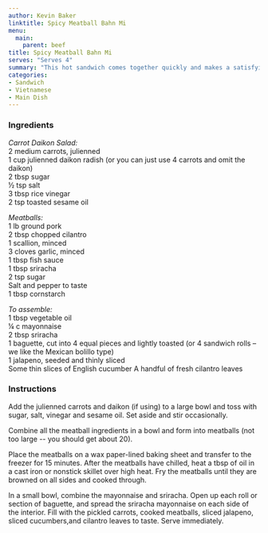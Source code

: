 ```yaml
---
author: Kevin Baker
linktitle: Spicy Meatball Bahn Mi
menu:
  main:
    parent: beef
title: Spicy Meatball Bahn Mi
serves: "Serves 4"
summary: "This hot sandwich comes together quickly and makes a satisfying, summery weeknight supper."
categories:
- Sandwich
- Vietnamese
- Main Dish
---
```

### Ingredients

<div class="ingredient-list">

*Carrot Daikon Salad:*  
2 medium carrots, julienned  
1 cup julienned daikon radish (or you can just use 4 carrots and omit the daikon)  
2 tbsp sugar  
½ tsp salt  
3 tbsp rice vinegar  
2 tsp toasted sesame oil  
  
*Meatballs:*  
1 lb ground pork  
2 tbsp chopped cilantro  
1 scallion, minced  
3 cloves garlic, minced  
1 tbsp fish sauce  
1 tbsp sriracha  
2 tsp sugar  
Salt and pepper to taste  
1 tbsp cornstarch  
  
*To assemble:*  
1 tbsp vegetable oil  
¼ c mayonnaise  
2 tbsp sriracha  
1 baguette, cut into 4 equal pieces and lightly toasted (or 4 sandwich rolls – we like the Mexican bolillo type)  
1 jalapeno, seeded and thinly sliced  
Some thin slices of English cucumber
A handful of fresh cilantro leaves  

</div>

### Instructions

Add the julienned carrots and daikon (if using) to a large bowl and toss with sugar, salt, vinegar and sesame oil. Set aside and stir occasionally.

Combine all the meatball ingredients in a bowl and form into meatballs (not too large -- you should get about 20). 

Place the meatballs on a wax paper-lined baking sheet and transfer to the freezer for 15 minutes. After the meatballs have chilled, heat a tbsp of oil in a cast iron or nonstick skillet over high heat. Fry the meatballs until they are browned on all sides and cooked through.

In a small bowl, combine the mayonnaise and sriracha. Open up each roll or section of baguette, and spread the sriracha mayonnaise on each side of the interior. Fill with the pickled carrots, cooked meatballs, sliced jalapeno, sliced cucumbers,and cilantro leaves to taste. Serve immediately.